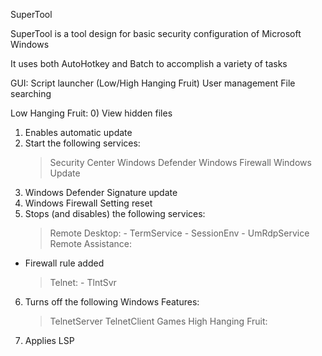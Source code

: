 SuperTool

SuperTool is a tool design for basic security configuration of Microsoft Windows

It uses both AutoHotkey and Batch to accomplish a variety of tasks


GUI:
Script launcher (Low/High Hanging Fruit)
User management
File searching

Low Hanging Fruit:
0) View hidden files
1) Enables automatic update
2) Start the following services:
    > Security Center
    > Windows Defender
    > Windows Firewall
    > Windows Update
3) Windows Defender Signature update
4) Windows Firewall Setting reset
5) Stops (and disables) the following services:
    > Remote Desktop:
        - TermService
        - SessionEnv
        - UmRdpService
    > Remote Assistance:
 - Firewall rule added
    > Telnet:
        - TlntSvr
6) Turns off the following Windows Features:
    > TelnetServer
    > TelnetClient
    > Games
High Hanging Fruit:
0) Applies LSP
